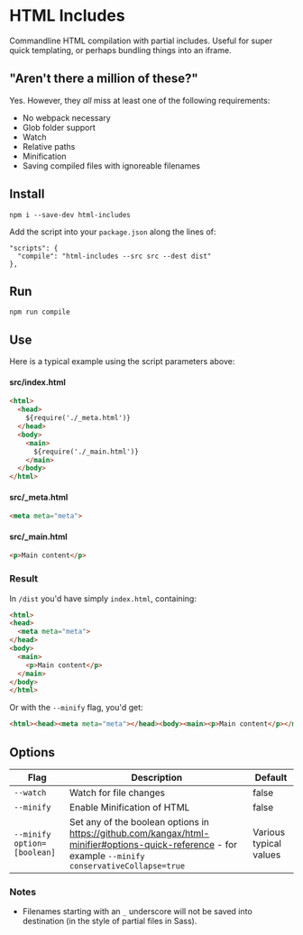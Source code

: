 # HTML Includes

Commandline HTML compilation with partial includes. Useful for super quick templating, or perhaps bundling things into an iframe.

## "Aren't there a million of these?"

Yes. However, they _all_ miss at least one of the following requirements:

- No webpack necessary
- Glob folder support
- Watch
- Relative paths
- Minification
- Saving compiled files with ignoreable filenames

## Install

    npm i --save-dev html-includes

Add the script into your `package.json` along the lines of:

    "scripts": {
      "compile": "html-includes --src src --dest dist"
    },

## Run

    npm run compile

## Use

Here is a typical example using the script parameters above:

#### src/index.html

```html
<html>
  <head>
    ${require('./_meta.html')}
  </head>
  <body>
    <main>
      ${require('./_main.html')}
    </main>
  </body>
</html>
```

#### src/\_meta.html

```html
<meta meta="meta">
```

#### src/\_main.html

```html
<p>Main content</p>
```

### Result

In `/dist` you'd have simply `index.html`, containing:

```html
<html>
<head>
  <meta meta="meta">
</head>
<body>
  <main>
    <p>Main content</p>
  </main>
</body>
</html>
```

Or with the `--minify` flag, you'd get:

```html
<html><head><meta meta="meta"></head><body><main><p>Main content</p></main></body></html>
```

## Options

| Flag                        | Description                                                                                                                                          | Default                |
| --------------------------- | ---------------------------------------------------------------------------------------------------------------------------------------------------- | ---------------------- |
| `--watch`                  | Watch for file changes                                                                                                                          | false                  |
| `--minify`                  | Enable Minification of HTML                                                                                                                          | false                  |
| `--minify option=[boolean]` | Set any of the boolean options in https://github.com/kangax/html-minifier#options-quick-reference - for example `--minify conservativeCollapse=true` | Various typical values |

### Notes

- Filenames starting with an `_` underscore will not be saved into destination (in the style of partial files in Sass).
